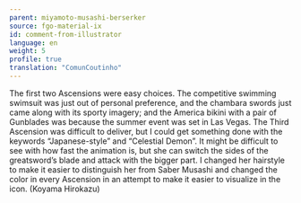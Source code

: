 ```yaml
---
parent: miyamoto-musashi-berserker
source: fgo-material-ix
id: comment-from-illustrator
language: en
weight: 5
profile: true
translation: "ComunCoutinho"
---
```


The first two Ascensions were easy choices. The competitive swimming swimsuit was just out of personal preference, and the chambara swords just came along with its sporty imagery; and the America bikini with a pair of Gunblades was because the summer event was set in Las Vegas. The Third Ascension was difficult to deliver, but I could get something done with the keywords “Japanese-style” and “Celestial Demon”. It might be difficult to see with how fast the animation is, but she can switch the sides of the greatsword’s blade and attack with the bigger part. I changed her hairstyle to make it easier to distinguish her from Saber Musashi and changed the color in every Ascension in an attempt to make it easier to visualize in the icon. (Koyama Hirokazu)
